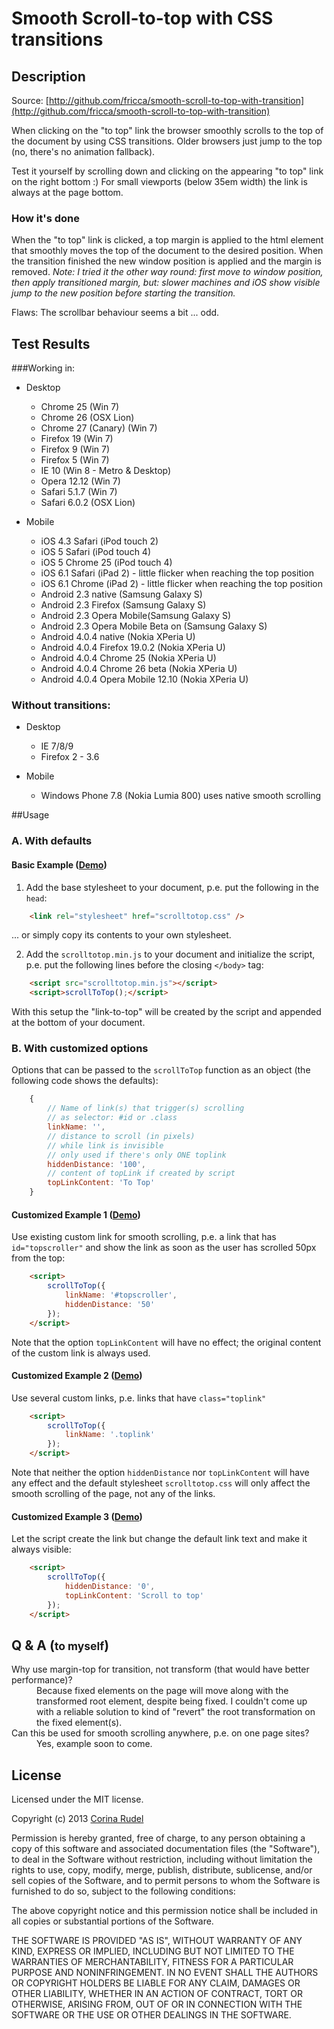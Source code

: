 # Smooth Scroll-to-top with CSS transitions

## Description

Source: [http://github.com/fricca/smooth-scroll-to-top-with-transition](http://github.com/fricca/smooth-scroll-to-top-with-transition)

When clicking on the "to top" link the browser smoothly scrolls to the top of the document by using CSS transitions. Older browsers just jump to the top (no, there's no animation fallback).

Test it yourself by scrolling down and clicking on the appearing "to top" link on the right bottom :) For small viewports (below 35em width) the link is always at the page bottom.

### How it's done

When the "to top" link is clicked, a top margin is applied to the html element that smoothly moves the top of the document to the desired position. When the transition finished the new window position is applied and the margin is removed. *Note: I tried it the other way round: first move to window position, then apply transitioned margin, but: slower machines and iOS show visible jump to the new position before starting the transition.*

Flaws: The scrollbar behaviour seems a bit ... odd.

## Test Results

###Working in:

* Desktop
	* Chrome 25 (Win 7)
	* Chrome 26 (OSX Lion)
	* Chrome 27 (Canary) (Win 7)
	* Firefox 19 (Win 7)
	* Firefox 9 (Win 7)
	* Firefox 5 (Win 7)
	* IE 10 (Win 8 - Metro &amp; Desktop)
	* Opera 12.12 (Win 7)
	* Safari 5.1.7 (Win 7)
	* Safari 6.0.2 (OSX Lion)


* Mobile
	* iOS 4.3 Safari (iPod touch 2)
	* iOS 5 Safari (iPod touch 4)
	* iOS 5 Chrome 25 (iPod touch 4)
	* iOS 6.1 Safari (iPad 2) - little flicker when reaching the top position
	* iOS 6.1 Chrome (iPad 2)  - little flicker when reaching the top position
	* Android 2.3 native (Samsung Galaxy S)
	* Android 2.3 Firefox (Samsung Galaxy S)
	* Android 2.3 Opera Mobile(Samsung Galaxy S)
	* Android 2.3 Opera Mobile Beta on (Samsung Galaxy S)
	* Android 4.0.4 native (Nokia XPeria U)
	* Android 4.0.4 Firefox 19.0.2 (Nokia XPeria U)
	* Android 4.0.4 Chrome 25 (Nokia XPeria U)
	* Android 4.0.4 Chrome 26 beta (Nokia XPeria U)
	* Android 4.0.4 Opera Mobile 12.10 (Nokia XPeria U)

### Without transitions:

* Desktop
    * IE 7/8/9
    * Firefox 2 - 3.6


* Mobile
    * Windows Phone 7.8 (Nokia Lumia 800) uses native smooth scrolling

##Usage

### A. With defaults

#### Basic Example ([Demo](http://demos.corina-rudel.de/sst/sstt/basic))

1. Add the base stylesheet to your document, p.e. put the following in the `head`:
```html
	<link rel="stylesheet" href="scrolltotop.css" />
```
... or simply copy its contents to your own stylesheet.

2. Add the `scrolltotop.min.js` to your document and initialize the script, p.e. put the following lines before the closing `</body>` tag:
```html
	<script src="scrolltotop.min.js"></script>
	<script>scrollToTop();</script>
```

With this setup the "link-to-top" will be created by the script and appended at the bottom of your document.

### B. With customized options

Options that can be passed to the `scrollToTop` function as an object (the following code shows the defaults):
```javascript
	{
		// Name of link(s) that trigger(s) scrolling
		// as selector: #id or .class
		linkName: '',
		// distance to scroll (in pixels)
		// while link is invisible
		// only used if there's only ONE toplink
		hiddenDistance: '100',
		// content of topLink if created by script
		topLinkContent: 'To Top'
	}
```

#### Customized Example 1 ([Demo](http://demos.corina-rudel.de/sst/sstt/custom-1))

Use existing custom link for smooth scrolling, p.e. a link that has <code>id="topscroller"</code> and show the link as soon as the user has scrolled 50px from the top:
```html
	<script>
		scrollToTop({
			linkName: '#topscroller',
			hiddenDistance: '50'
		});
	</script>
```
Note that the option `topLinkContent` will have no effect; the original content of the custom link is always used.

#### Customized Example 2 ([Demo](http://demos.corina-rudel.de/sst/sstt/custom-2))

Use several custom links, p.e. links that have <code>class="toplink"</code>
```html
	<script>
		scrollToTop({
			linkName: '.toplink'
		});
	</script>
```
Note that neither the option `hiddenDistance` nor `topLinkContent` will have any effect and the default stylesheet `scrolltotop.css` will only affect the smooth scrolling of the page, not any of the links.

#### Customized Example 3 ([Demo](http://demos.corina-rudel.de/sst/sstt/custom-3))

Let the script create the link but change the default link text and make it always visible:
```html
	<script>
		scrollToTop({
			hiddenDistance: '0',
			topLinkContent: 'Scroll to top'
		});
	</script>
```

## Q &amp; A (<small>to myself</small>)

<dl>
	<dt>Why use margin-top for transition, not transform (that would have better performance)?</dt>
	<dd>
		Because fixed elements on the page will move along with the transformed root element, despite being fixed. I couldn't come up with a reliable solution to kind of "revert" the root transformation on the fixed element(s).
	</dd>
	<dt>Can this be used for smooth scrolling anywhere, p.e. on one page sites?</dt>
	<dd>
		Yes, example soon to come.
	</dd>
</dl>

## License

Licensed under the MIT license.

Copyright (c) 2013 [Corina Rudel](http://corina-rudel.de)

Permission is hereby granted, free of charge, to any person obtaining a copy of this software and associated documentation files (the "Software"), to deal in the Software without restriction, including without limitation the rights to use, copy, modify, merge, publish, distribute, sublicense, and/or sell copies of the Software, and to permit persons to whom the Software is furnished to do so, subject to the following conditions:

The above copyright notice and this permission notice shall be included in all copies or substantial portions of the Software.

THE SOFTWARE IS PROVIDED "AS IS", WITHOUT WARRANTY OF ANY KIND, EXPRESS OR IMPLIED, INCLUDING BUT NOT LIMITED TO THE WARRANTIES OF MERCHANTABILITY, FITNESS FOR A PARTICULAR PURPOSE AND NONINFRINGEMENT. IN NO EVENT SHALL THE AUTHORS OR COPYRIGHT HOLDERS BE LIABLE FOR ANY CLAIM, DAMAGES OR OTHER LIABILITY, WHETHER IN AN ACTION OF CONTRACT, TORT OR OTHERWISE, ARISING FROM, OUT OF OR IN CONNECTION WITH THE SOFTWARE OR THE USE OR OTHER DEALINGS IN THE SOFTWARE.
